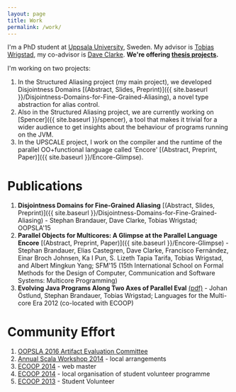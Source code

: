 ```yaml
---
layout: page
title: Work
permalink: /work/
---
```


I'm a PhD student at <a href="http://www.uu.se" target="_blank">Uppsala
University</a>, Sweden. My advisor is <a
href="http://www.it.uu.se/katalog/writo649" target="_blank">Tobias Wrigstad</a>,
my co-advisor is <a href="http://www.it.uu.se/katalog/davcl820"
target="_blank">Dave Clarke</a>. **We're offering <a
href="http://www.it.uu.se/research/group/languages/exjobb"
target="_blank">thesis projects</a>.**

I'm working on two projects:

 1. In the Structured Aliasing project (my main project), we developed
   Disjointness
   Domains
   [(Abstract, Slides, Preprint)]({{ site.baseurl }}/Disjointness-Domains-for-Fine-Grained-Aliasing),
   a novel type abstraction for alias control. 
 2. Also in the Structured Aliasing project, we are currently working
   on [Spencer]({{ site.baseurl }}/spencer), a tool that makes it trivial
   for a wider audience to get insights about the behaviour of programs
   running on the JVM.
 3. In the UPSCALE project, I work on the compiler and the runtime of
   the parallel OO+functional language called 'Encore'
   [(Abstract, Preprint, Paper)]({{ site.baseurl }}/Encore-Glimpse).

# Publications

 1. **Disjointness Domains for Fine-Grained Aliasing**
   [(Abstract, Slides, Preprint)]({{ site.baseurl
   }}/Disjointness-Domains-for-Fine-Grained-Aliasing) - Stephan
   Brandauer, Dave Clarke, Tobias Wrigstad; OOPSLA'15
 2. **Parallel Objects for Multicores: A Glimpse at the Parallel
   Language Encore** [(Abstract, Preprint, Paper)]({{ site.baseurl
   }}/Encore-Glimpse) - Stephan Brandauer, Elias Castegren, Dave
   Clarke, Francisco Fernández, Einar Broch Johnsen, Ka I Pun,
   S. Lizeth Tapia Tarifa, Tobias Wrigstad, and Albert Mingkun Yang;
   SFM'15 (15th International School on Formal Methods for the Design
   of Computer, Communication and Software Systems: Multicore
   Programming)
 3. **Evolving Java Programs Along Two Axes of Parallel Eval**
   [(pdf)](https://www.it.uu.se/research/upmarc/seminars/2013-02-11/intro.pdf) -
   Johan Östlund, Stephan Brandauer, Tobias Wrigstad; Languages for
   the Multi-core Era 2012 (co-located with ECOOP)

# Community Effort

 1. <a href="http://2016.splashcon.org/track/splash-2016-artifacts" target="_blank">OOPSLA 2016 Artifact Evaluation Committee</a>
 1. <a href="http://lampwww.epfl.ch/~hmiller/scala2014/" target="_blank">Annual Scala Workshop 2014</a> - local arrangements
 1. <a href="http://ecoop14.it.uu.se/" target="_blank">ECOOP 2014</a> - web master
 1. <a href="http://ecoop14.it.uu.se/" target="_blank">ECOOP 2014</a> - local organisation of student volunteer programme
 1. <a href="http://www.lirmm.fr/ecoop13/" target="_blank">ECOOP 2013</a> - Student Volunteer
